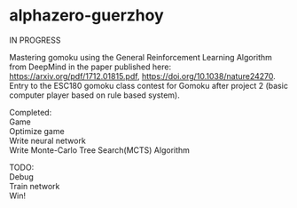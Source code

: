 # alphazero-guerzhoy

IN PROGRESS

Mastering gomoku using the General Reinforcement Learning Algorithm from DeepMind in the paper published here: https://arxiv.org/pdf/1712.01815.pdf, https://doi.org/10.1038/nature24270. Entry to the ESC180 gomoku class contest for Gomoku after project 2 (basic computer player based on rule based system).

Completed:  
Game  
Optimize game  
Write neural network  
Write Monte-Carlo Tree Search(MCTS) Algorithm  

TODO:  
Debug  
Train network  
Win!

